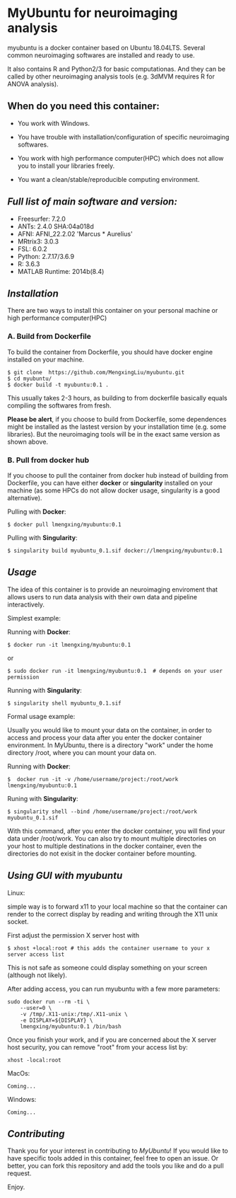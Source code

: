 # MyUbuntu for neuroimaging analysis


myubuntu is a docker container based on Ubuntu 18.04LTS. Several common neuroimaging softwares are installed and ready to use.

It also contains R and Python2/3 for basic computationas. And they can be called by other neuroimaging analysis tools (e.g. 3dMVM requires R for ANOVA analysis).

## When do you need this container:
 
* You work with Windows.
  
* You have trouble with installation/configuration of specific neuroimaging softwares.
  
* You work with high performance computer(HPC) which does not allow you to install your libraries freely.
  
* You want a clean/stable/reproducible computing environment.
  

## *Full list of main software and version:*

* Freesurfer:      7.2.0
* ANTs:         2.4.0 SHA:04a018d
* AFNI:         AFNI_22.2.02 'Marcus * Aurelius'
* MRtrix3:      3.0.3
* FSL:          6.0.2
* Python:       2.7.17/3.6.9
* R:            3.6.3
* MATLAB Runtime: 2014b(8.4)
  
## *Installation*

There are two ways to install this container on your personal machine or high performance computer(HPC)

### A. Build from Dockerfile

To build the container from Dockerfile, you should have docker engine installed on your machine.

    $ git clone  https://github.com/MengxingLiu/myubuntu.git
    $ cd myubuntu/
    $ docker build -t myubuntu:0.1 .
This usually takes 2-3 hours, as building to from dockerfile basically equals compiling the softwares from fresh. 

**Please be alert**, if you choose to build from Dockerfile, some dependences might be installed as the lastest version by your installation time (e.g. some libraries). But the neuroimaging tools will be in the exact same version as shown above.

### B. Pull from docker hub

If you choose to pull the container from docker hub instead of building from Dockerfile, you can have either **docker** or **singularity** installed on your machine (as some HPCs do not allow docker usage, singularity is a good alternative).

Pulling with **Docker**:

    $ docker pull lmengxing/myubuntu:0.1 

Pulling with **Singularity**:

    $ singularity build myubuntu_0.1.sif docker://lmengxing/myubuntu:0.1


## *Usage*

The idea of this container is to provide an neuroimaging enviroment that allows users to run data analysis with their own data and pipeline interactively.

Simplest example:

Running with **Docker**:

    $ docker run -it lmengxing/myubuntu:0.1 

or 

    $ sudo docker run -it lmengxing/myubuntu:0.1  # depends on your user permission

Running with **Singularity**:

    $ singularity shell myubuntu_0.1.sif 


Formal usage example:

Usually you would like to mount your data on the container, in order to access and process your data after you enter the docker container environment. In MyUbuntu, there is a directory "work" under the home directory /root, where you can mount your data on.

Running with **Docker**:

    $  docker run -it -v /home/username/project:/root/work lmengxing/myubuntu:0.1

Runing with **Singularity**:

    $ singularity shell --bind /home/username/project:/root/work myubuntu_0.1.sif

With this command, after you enter the docker container, you will find your data under /root/work. You can also try to mount multiple directories on your host to multiple destinations in the docker container, even the directories do not exisit in the docker container before mounting.


## *Using GUI with myubuntu*

Linux:

simple way is to forward x11 to your local machine so that the container can render to the correct display by reading and writing through the X11 unix socket.

First adjust the permission X server host with 

    $ xhost +local:root # this adds the container username to your x server access list

This is not safe as someone could display something on your screen (although not likely).

After adding access, you can run myubuntu with a few more parameters:

    sudo docker run --rm -ti \
        --user=0 \
        -v /tmp/.X11-unix:/tmp/.X11-unix \
        -e DISPLAY=${DISPLAY} \
        lmengxing/myubuntu:0.1 /bin/bash

Once you finish your work, and if you are concerned about the X server host security, you can remove "root" from your access list by:

    xhost -local:root

MacOs:

    Coming...

Windows:

    Coming...

## *Contributing*

Thank you for your interest in contributing to *MyUbuntu*! If you would like to have specific tools added in this container, feel free to open an issue. Or better, you can fork this repository and add the tools you like and do a pull request. 

Enjoy.




